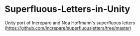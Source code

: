 # Superfluous-Letters-in-Unity
Unity port of Increpare and Noa Hoffmann's superfluous letters (https://github.com/increpare/superfluousletters/tree/master)
